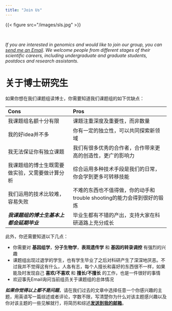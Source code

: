 ```yaml
---
title: "Join Us"
---
```


{{< figure src="/images/sls.jpg" >}}

&nbsp;

*If you are interested in genomics and would like to join our group, you can [send me an Email](mailto:chenx9@sustech.edu.cn). We welcome people from different stages of their scientific careers, including undergraduate and graduate students, postdocs and research assistants.*

# 关于博士研究生

如果你想在我们课题组读博士，你需要知道我们课题组的如下优缺点：

| Cons                                   | Pros                                                          |
|:---------------------------------------|:--------------------------------------------------------------|
| 我课题组名额十分有限                      | 课题注重深度及重要性，而非数量                                     |
| 我的好idea并不多                         | 你有一定的独立性，可以共同探索新领域                                |
| 我无法保证你有独立课题                     | 我们有很多优秀的合作者，合作带来更高的创造性，更广的影响力             |
| 我课题组的博士生既需要做实验，又需要做计算分析 | 综合运用多种技术手段是我们的日常，你会学到更多可转移技能               |
| 我们运用的技术比较难，容易失败              | 不难的东西也不值得做，你的动手和trouble shooting的能力会得到很好的锻炼 |
| ***我课题组的博士生基本上都会延期毕业***     | 毕业生都有不错的产出，支持大家在科研道路上充分成长                    |

此外，你还需要知道以下几点：

- 你需要对 **基因组学**，**分子生物学**，**表观遗传学** 和 **基因的转录调控** 有强烈的兴趣
- 课题组出现过退学的学生，也有学生毕业了之后对科研产生了深深地厌恶。不过我并不觉得这有什么，人各有志，每个人擅长和喜好的东西很不一样，如果能及时发现自己 **喜欢/不喜欢** 和 **擅长/不擅长** 的工作，也是一件很好的事情
- 欢迎事先Email询问当前组员关于课题组的总体情况

***如果你觉得以上都不是问题***，请在我们过去的文章中选择任意一个你感兴趣的主题，用英语写一篇综述或者评论，字数不限，写清楚你为什么对该主题感兴趣以及你对该主题的一些见解就行，将简历和综述[**发送到我的邮箱**](mailto:chenx9@sustech.edu.cn)。